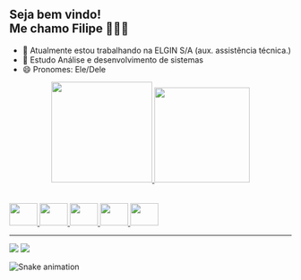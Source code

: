 ## Seja bem vindo!<br>Me chamo Filipe 👋🤓🤳

- 🔭 Atualmente estou trabalhando na ELGIN S/A (aux. assistência técnica.)
- 🌱 Estudo Análise e desenvolvimento de sistemas
- 😄 Pronomes: Ele/Dele

<div align="center">
  <a href="https://github.com/filipesanches">
  <img height="180em" src="https://github-readme-stats.vercel.app/api?username=filipesanches&show_icons=true&theme=cobalt&include_all_commits=true&count_private=true"/>
  <img height="170em" src="https://github-readme-stats.vercel.app/api/top-langs/?username=filipesanches&layout=compact&langs_count=7&theme=cobalt"/>
</div>
<br><br>
<div>
  <img src="https://cdn.jsdelivr.net/gh/devicons/devicon/icons/html5/html5-original.svg" height="40" width="50"/>
  <img src="https://cdn.jsdelivr.net/gh/devicons/devicon/icons/css3/css3-original.svg" height="40" width="50"/>
  <img src="https://cdn.jsdelivr.net/gh/devicons/devicon/icons/javascript/javascript-original.svg" height="40" width="50"/>
  <img src="https://cdn.jsdelivr.net/gh/devicons/devicon/icons/postgresql/postgresql-original.svg" height="40" width="50"/>
  <img src="https://cdn.jsdelivr.net/gh/devicons/devicon/icons/mysql/mysql-original.svg" height="40" width="50"/>
  <hr>
  <a href="https://www.linkedin.com/in/filipe-sanches-pereira-2baa23201/" target="_blank"><img src="https://img.shields.io/badge/LinkedIn-0077B5?style=for-the-badge&logo=linkedin&logoColor=white"></a>
  <a href="mailto:filipepereirasanches@gmail.com" target="_blank"><img src="https://img.shields.io/badge/Gmail-D14836?style=for-the-badge&logo=gmail&logoColor=white"></a>

  
![Snake animation](https://github.com/filipesanches/filipesanches/blob/output/github-contribution-grid-snake.svg)
